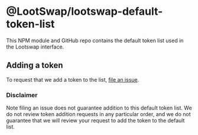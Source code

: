 # @LootSwap/lootswap-default-token-list
This NPM module and GitHub repo contains the default token list used in the Lootswap interface.

## Adding a token

To request that we add a token to the list, 
[file an issue](https://github.com/LootSwap/lootswap-default-token-list/issues/new?assignees=&labels=token+request&template=token-request.md&title=Add+%7BTOKEN_SYMBOL%7D%3A+%7BTOKEN_NAME%7D).

### Disclaimer

Note filing an issue does not guarantee addition to this default token list.
We do not review token addition requests in any particular order, and we do not
guarantee that we will review your request to add the token to the default list.

